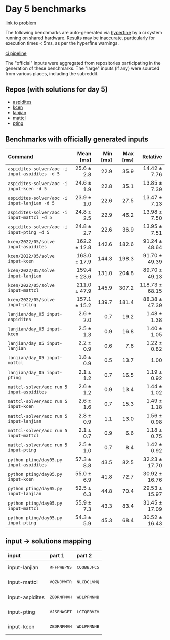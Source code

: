 # Day 5 benchmarks

[link to problem](http://adventofcode.com/2022/day/5)

The following benchmarks are auto-generated via [hyperfine](https://github.com/sharkdp/hyperfine) by a ci system running on shared hardware. Results may be inaccurate, particularly for execution times < 5ms, as per the hyperfine warnings.

[ci pipeline](http://ci.papercode.net:8080/teams/aoc2022/pipelines/aoc-compare-2022)

The "official" inputs were aggregated from repositories participating in the generation of these benchmarks. The "large" inputs (if any) were sourced from various places, including the subreddit.

## Repos (with solutions for day 5)


- [aspidites](https://github.com/aspidites/aoc2022)
- [kcen](https://github.com/kcen/AdventOfCode)
- [lanjian](https://github.com/LanJian/aoc-2022)
- [mattcl](https://github.com/mattcl/aoc2022)
- [pting](https://github.com/pting/aoc2022)

## Benchmarks with officially generated inputs
| Command | Mean [ms] | Min [ms] | Max [ms] | Relative |
|:---|---:|---:|---:|---:|
| `aspidites-solver/aoc -i input-aspidites -d 5` | 25.6 ± 2.8 | 22.9 | 35.9 | 14.42 ± 7.76 |
| `aspidites-solver/aoc -i input-kcen -d 5` | 24.6 ± 1.9 | 22.8 | 35.1 | 13.85 ± 7.39 |
| `aspidites-solver/aoc -i input-lanjian -d 5` | 23.9 ± 1.0 | 22.6 | 27.5 | 13.47 ± 7.13 |
| `aspidites-solver/aoc -i input-mattcl -d 5` | 24.8 ± 2.5 | 22.9 | 46.2 | 13.98 ± 7.50 |
| `aspidites-solver/aoc -i input-pting -d 5` | 24.8 ± 2.7 | 22.6 | 36.9 | 13.95 ± 7.51 |
| `kcen/2022/05/solve input-aspidites` | 162.2 ± 12.8 | 142.6 | 182.6 | 91.24 ± 48.64 |
| `kcen/2022/05/solve input-kcen` | 163.0 ± 17.9 | 144.3 | 198.3 | 91.70 ± 49.39 |
| `kcen/2022/05/solve input-lanjian` | 159.4 ± 23.6 | 131.0 | 204.8 | 89.70 ± 49.13 |
| `kcen/2022/05/solve input-mattcl` | 211.0 ± 47.9 | 145.9 | 307.2 | 118.73 ± 68.15 |
| `kcen/2022/05/solve input-pting` | 157.1 ± 15.2 | 139.7 | 181.4 | 88.38 ± 47.39 |
| `lanjian/day_05 input-aspidites` | 2.6 ± 2.0 | 0.7 | 19.2 | 1.48 ± 1.38 |
| `lanjian/day_05 input-kcen` | 2.5 ± 1.3 | 0.9 | 16.8 | 1.40 ± 1.05 |
| `lanjian/day_05 input-lanjian` | 2.2 ± 0.9 | 0.6 | 7.6 | 1.22 ± 0.82 |
| `lanjian/day_05 input-mattcl` | 1.8 ± 0.9 | 0.5 | 13.7 | 1.00 |
| `lanjian/day_05 input-pting` | 2.1 ± 1.2 | 0.7 | 16.5 | 1.19 ± 0.92 |
| `mattcl-solver/aoc run 5 input-aspidites` | 2.6 ± 1.2 | 0.9 | 13.4 | 1.44 ± 1.02 |
| `mattcl-solver/aoc run 5 input-kcen` | 2.6 ± 1.6 | 0.7 | 15.3 | 1.49 ± 1.18 |
| `mattcl-solver/aoc run 5 input-lanjian` | 2.8 ± 0.9 | 1.1 | 13.0 | 1.56 ± 0.98 |
| `mattcl-solver/aoc run 5 input-mattcl` | 2.1 ± 0.7 | 0.9 | 6.6 | 1.18 ± 0.75 |
| `mattcl-solver/aoc run 5 input-pting` | 2.5 ± 1.0 | 0.7 | 8.4 | 1.42 ± 0.92 |
| `python pting/day05.py input-aspidites` | 57.3 ± 8.8 | 43.5 | 82.5 | 32.23 ± 17.70 |
| `python pting/day05.py input-kcen` | 55.0 ± 6.9 | 41.8 | 72.7 | 30.92 ± 16.76 |
| `python pting/day05.py input-lanjian` | 52.5 ± 6.3 | 44.8 | 70.4 | 29.53 ± 15.97 |
| `python pting/day05.py input-mattcl` | 55.9 ± 7.3 | 43.3 | 83.4 | 31.45 ± 17.09 |
| `python pting/day05.py input-pting` | 54.3 ± 5.9 | 45.3 | 68.4 | 30.52 ± 16.43 |

## input -> solutions mapping
|input|part 1|part 2|
|:---|:---|:---|
|input-lanjian|<pre>RFFFWBPNS</pre>|<pre>CQQBBJFCS</pre>|
|input-mattcl|<pre>VQZNJMWTR</pre>|<pre>NLCDCLVMQ</pre>|
|input-aspidites|<pre>ZBDRNPMVH</pre>|<pre>WDLPFNNNB</pre>|
|input-pting|<pre>VJSFHWGFT</pre>|<pre>LCTQFBVZV</pre>|
|input-kcen|<pre>ZBDRNPMVH</pre>|<pre>WDLPFNNNB</pre>|
